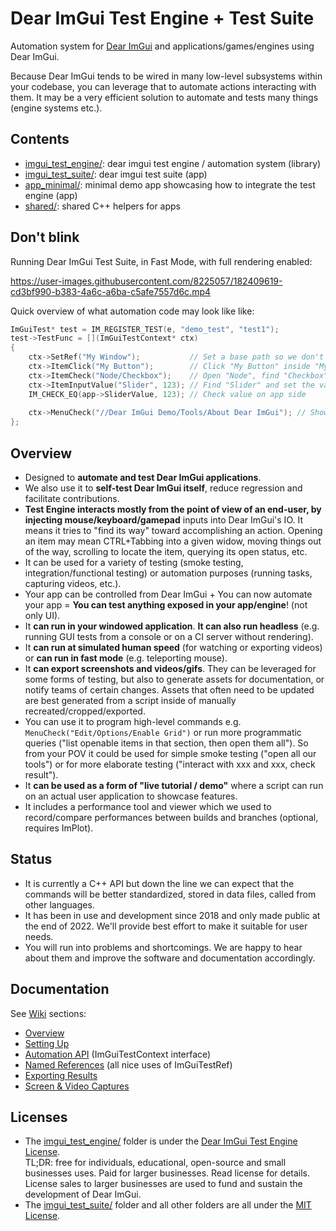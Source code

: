 # Dear ImGui Test Engine + Test Suite

Automation system for [Dear ImGui](https://github.com/ocornut/imgui) and applications/games/engines using Dear ImGui.

Because Dear ImGui tends to be wired in many low-level subsystems within your codebase, you can leverage that to automate actions interacting with them. It may be a very efficient solution to automate and tests many things (engine systems etc.).

## Contents

- [imgui_test_engine/](https://github.com/ocornut/imgui_test_engine/tree/main/imgui_test_engine): dear imgui test engine / automation system (library)
- [imgui_test_suite/](https://github.com/ocornut/imgui_test_engine/tree/main/imgui_test_suite): dear imgui test suite (app)
- [app_minimal/](https://github.com/ocornut/imgui_test_engine/tree/main/app_minimal): minimal demo app showcasing how to integrate the test engine (app)
- [shared/](https://github.com/ocornut/imgui_test_engine/tree/main/shared): shared C++ helpers for apps

## Don't blink

Running Dear ImGui Test Suite, in Fast Mode, with full rendering enabled:

https://user-images.githubusercontent.com/8225057/182409619-cd3bf990-b383-4a6c-a6ba-c5afe7557d6c.mp4

Quick overview of what automation code may look like like:
```cpp
ImGuiTest* test = IM_REGISTER_TEST(e, "demo_test", "test1");
test->TestFunc = [](ImGuiTestContext* ctx)
{
    ctx->SetRef("My Window");           // Set a base path so we don't have to specify full path afterwards
    ctx->ItemClick("My Button");        // Click "My Button" inside "My Window"
    ctx->ItemCheck("Node/Checkbox");    // Open "Node", find "Checkbox", ensure it is checked if not checked already.
    ctx->ItemInputValue("Slider", 123); // Find "Slider" and set the value to 123
    IM_CHECK_EQ(app->SliderValue, 123); // Check value on app side
    
    ctx->MenuCheck("//Dear ImGui Demo/Tools/About Dear ImGui"); // Show Dear ImGui About Window (assume Demo window is open)
};
```

## Overview

- Designed to **automate and test Dear ImGui applications**.
- We also use it to **self-test Dear ImGui itself**, reduce regression and facilitate contributions.
- **Test Engine interacts mostly from the point of view of an end-user, by injecting mouse/keyboard/gamepad** inputs into Dear ImGui's IO. It means it tries to "find its way" toward accomplishing an action. Opening an item may mean CTRL+Tabbing into a given widow, moving things out of the way, scrolling to locate the item, querying its open status, etc.
- It can be used for a variety of testing (smoke testing, integration/functional testing) or automation purposes (running tasks, capturing videos, etc.).
- Your app can be controlled from Dear ImGui + You can now automate your app = **You can test anything exposed in your app/engine**! (not only UI).
- It **can run in your windowed application**. **It can also run headless** (e.g. running GUI tests from a console or on a CI server without rendering).
- It **can run at simulated human speed** (for watching or exporting videos) or **can run in fast mode** (e.g. teleporting mouse).
- It **can export screenshots and videos/gifs**. They can be leveraged for some forms of testing, but also to generate assets for documentation, or notify teams of certain changes. Assets that often need to be updated are best generated from a script inside of manually recreated/cropped/exported.
- You can use it to program high-level commands e.g. `MenuCheck("Edit/Options/Enable Grid")` or run more programmatic queries ("list openable items in that section, then open them all"). So from your POV it could be used for simple smoke testing ("open all our tools") or for more elaborate testing ("interact with xxx and xxx, check result").
- It **can be used as a form of "live tutorial / demo"** where a script can run on an actual user application to showcase features.
- It includes a performance tool and viewer which we used to record/compare performances between builds and branches (optional, requires ImPlot).

## Status

- It is currently a C++ API but down the line we can expect that the commands will be better standardized, stored in data files, called from other languages.
- It has been in use and development since 2018 and only made public at the end of 2022. We'll provide best effort to make it suitable for user needs.
- You will run into problems and shortcomings. We are happy to hear about them and improve the software and documentation accordingly.

## Documentation

See [Wiki](https://github.com/ocornut/imgui_test_engine/wiki) sections: 
- [Overview](https://github.com/ocornut/imgui_test_engine/wiki/Overview)
- [Setting Up](https://github.com/ocornut/imgui_test_engine/wiki/Setting-Up)
- [Automation API](https://github.com/ocornut/imgui_test_engine/wiki/Automation-API) (ImGuiTestContext interface)
- [Named References](https://github.com/ocornut/imgui_test_engine/wiki/Named-References) (all nice uses of ImGuiTestRef)
- [Exporting Results](https://github.com/ocornut/imgui_test_engine/wiki/Exporting-Results)
- [Screen & Video Captures](https://github.com/ocornut/imgui_test_engine/wiki/Screen-and-Video-Captures)

## Licenses

- The [imgui_test_engine/](https://github.com/ocornut/imgui_test_engine/tree/main/imgui_test_engine) folder is under the [Dear ImGui Test Engine License](https://github.com/ocornut/imgui_test_engine/blob/main/imgui_test_engine/LICENSE.txt).<BR>TL;DR: free for individuals, educational, open-source and small businesses uses. Paid for larger businesses. Read license for details. License sales to larger businesses are used to fund and sustain the development of Dear ImGui.
- The [imgui_test_suite/](https://github.com/ocornut/imgui_test_engine/tree/main/imgui_test_suite) folder and all other folders are all under the [MIT License](https://github.com/ocornut/imgui_test_engine/blob/main/imgui_test_suite/LICENSE.txt).
